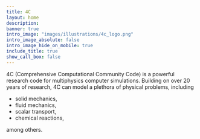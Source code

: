 ```yaml
---
title: 4C
layout: home
description: 
banner: true
intro_image: "images/illustrations/4c_logo.png"
intro_image_absolute: false
intro_image_hide_on_mobile: true
include_title: true
show_call_box: false
---
```


4C (Comprehensive Computational Community Code) is a powerful research code for multiphysics computer simulations. 
Building on over 20 years of research, 4C can model a plethora of physical problems, including

- solid mechanics,
- fluid mechanics,
- scalar transport,
- chemical reactions,

among others.